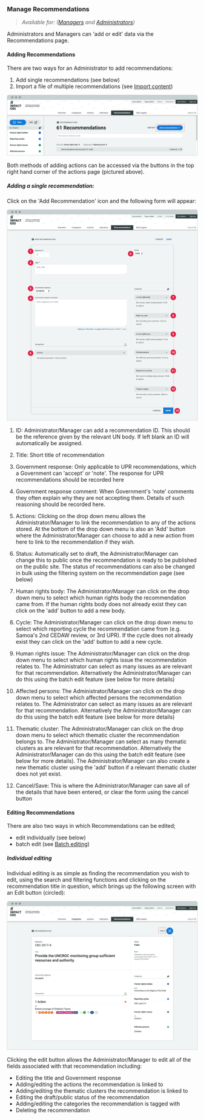### Manage Recommendations

> _Available for: ([Managers](/managers/manager.md) and [Administrators](/admins/admin.md))_

Administrators and Managers can 'add or edit' data via the Recommendations page.

#### Adding Recommendations

There are two ways for an Administrator to add recommendations:

1. Add single recommendations (see below)
2. Import a file of multiple recommendations (see [Import content](/managers/import.md))

![](/assets/m-recommedation-list.png)

Both methods of adding actions can be accessed via the buttons in the top right hand corner of the actions page (pictured above).

##### Adding a single recommendation:

Click on the 'Add Recommendation' icon and the following form will appear:

![](/assets/m-recommedation-add-new.png)

1. ID: Administrator/Manager can add a recommendation ID. This should be the reference given by the relevant UN body. If left blank an ID will automatically be assigned.

2. Title: Short title of recommendation

3. Government response: Only applicable to UPR recommendations, which a Government can 'accept' or 'note'. The response for UPR recommendations should be recorded here

4. Government response comment: When Government's 'note' comments they often explain why they are not accepting them. Details of such reasoning should be recorded here.

5. Actions: Clicking on the drop down menu allows the Administrator/Manager to link the recommendation to any of the actions stored. At the bottom of the drop down menu is also an 'Add' button where the Administrator/Manager can choose to add a new action from here to link to the recommendation if they wish.

6. Status: Automatically set to draft, the Administrator/Manager can change this to public once the recommendation is ready to be published on the public site. The status of recommendations can also be changed in bulk using the filtering system on the recommendation page (see below)

7. Human rights body: The Administrator/Manager can click on the drop down menu to select which human rights body the recommendation came from. If the human rights body does not already exist they can click on the 'add' button to add a new body.

8. Cycle: The Administrator/Manager can click on the drop down menu to select which reporting cycle the recommendation came from (e.g. Samoa's 2nd CEDAW review, or 3rd UPR). If the cycle does not already exist they can click on the 'add' button to add a new cycle.

9. Human rights issue: The Administrator/Manager can click on the drop down menu to select which human rights issue the recommendation relates to. The Administrator can select as many issues as are relevant for that recommendation. Alternatively the Administrator/Manager can do this using the batch edit feature (see below for more details)

10. Affected persons: The Administrator/Manager can click on the drop down menu to select which affected persons the recommendation relates to. The Administrator can select as many issues as are relevant for that recommendation. Alternatively the Administrator/Manager can do this using the batch edit feature (see below for more details)

11. Thematic cluster: The Administrator/Manager can click on the drop down menu to select which thematic cluster the recommendation belongs to. The Administrator/Manager can select as many thematic clusters as are relevant for that recommendation. Alternatively the Administrator/Manager can do this using the batch edit feature (see below for more details). The Administrator/Manager can also create a new thematic cluster using the 'add' button if a relevant thematic cluster does not yet exist.

12. Cancel/Save: This is where the Administrator/Manager can save all of the details that have been entered, or clear the form using the cancel button

#### Editing Recommendations

There are also two ways in which Recommendations can be edited;

* edit individually (see below)
* batch edit (see [Batch editing](/managers/batch-edit.md))

##### Individual editing

Individual editing is as simple as finding the recommendation you wish to edit, using the search and filtering functions and clicking on the recommendation title in question, which brings up the following screen with an Edit button (circled):

![](/assets/m-recommedation-single.png)

Clicking the edit button allows the Administrator/Manager to edit all of the fields associated with that recommendation including:

* Editing the title and Government response
* Adding/editing the actions the recommendation is linked to
* Adding/editing the thematic clusters the recommendation is linked to
* Editing the draft/public status of the recommendation
* Adding/editing the categories the recommendation is tagged with
* Deleting the recommendation
